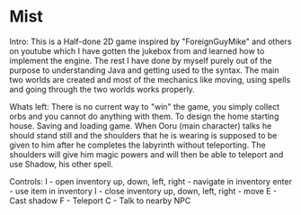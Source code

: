 # Mist
Intro:
  This is a Half-done 2D game inspired by "ForeignGuyMike" and others on youtube which I have gotten the jukebox from and learned how to implement the engine. 
  The rest I have done by myself purely out of the purpose to understanding Java and getting used to the syntax.
  The main two worlds are created and most of the mechanics like moving, using spells and going through the two worlds works properly.

Whats left:
  There is no current way to "win" the game, you simply collect orbs and you cannot do anything with them.
  To design the home starting house.
  Saving and loading game.
  When Ooru (main character) talks he should stand still and the shoulders that he is wearing is supposed to be given to him after he completes the labyrinth without teleporting.
  The shoulders will give him magic powers and will then be able to teleport and use Shadow, his other spell.
  
Controls:
  I - open inventory
    up, down, left, right - navigate in inventory
    enter - use item in inventory
    I - close inventory
  up, down, left, right - move
  E - Cast shadow
  F - Teleport
  C - Talk to nearby NPC

  
  
